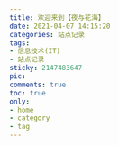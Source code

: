 ```yaml
---
title: 欢迎来到【夜与花海】
date: 2021-04-07 14:15:20
categories: 站点记录
tags: 
- 信息技术(IT)
- 站点记录
sticky: 2147483647
pic:
comments: true
toc: true
only:
- home
- category
- tag
---
```

